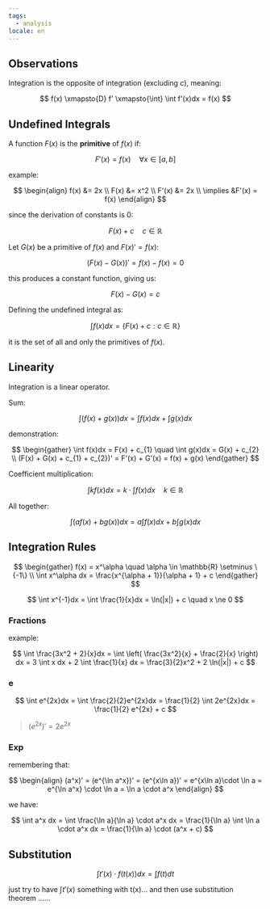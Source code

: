 ```yaml
---
tags:
  - analysis
locale: en
---
```


## Observations

Integration is the opposite of integration (excluding $c$), meaning:

$$
f(x) \xmapsto{D} f' \xmapsto{\int} \int f'(x)dx = f(x)
$$

## Undefined Integrals

A function $F(x)$ is the **primitive** of $f(x)$ if:

$$
F'(x) = f(x) \quad \forall x \in [a, b]
$$

example:

$$
\begin{align}
f(x) &= 2x \\
F(x) &= x^2 \\
F'(x) &= 2x \\
\implies &F'(x) = f(x)
\end{align}
$$

since the derivation of constants is $0$:

$$
F(x) + c \quad c \in \mathbb{R}
$$

Let $G(x)$ be a primitive of $f(x)$ and $F(x)' = f(x)$:

$$
(F(x) - G(x))' = f(x) - f(x) = 0
$$

this produces a constant function, giving us:

$$
F(x) - G(x) = c
$$

Defining the undefined integral as:

$$
\int f(x)dx = \{F(x) + c : c \in \mathbb{R}\}
$$

it is the set of all and only the primitives of $f(x)$. 

## Linearity 

Integration is a linear operator.

Sum:

$$
\int (f(x) + g(x))dx = \int f(x)dx + \int g(x)dx
$$

demonstration:

$$
\begin{gather}
\int f(x)dx = F(x) + c_{1} \quad \int g(x)dx = G(x) + c_{2} \\
(F(x) + G(x) + c_{1} + c_{2})' = F'(x) + G'(x) = f(x) + g(x)
\end{gather}
$$

Coefficient multiplication:

$$
\int kf(x)dx = k \cdot \int f(x)dx \quad k \in \mathbb{R}
$$

All together:

$$
\int (af(x) + bg(x))dx = a \int f(x)dx + b \int g(x)dx
$$

## Integration Rules

$$
\begin{gather}
f(x) = x^\alpha \quad \alpha \in \mathbb{R} \setminus \{-1\} \\
\int x^\alpha dx = \frac{x^{\alpha + 1}}{\alpha + 1} + c
\end{gather}
$$

$$
\int x^{-1}dx = \int \frac{1}{x}dx = \ln(|x|) + c \quad x \ne 0
$$

### Fractions

example:

$$
\int \frac{3x^2 + 2}{x}dx = \int \left( \frac{3x^2}{x} + \frac{2}{x} \right) dx = 3 \int x dx + 2 \int \frac{1}{x} dx = \frac{3}{2}x^2 + 2 \ln(|x|) + c
$$

### e

$$
\int e^{2x}dx = \int \frac{2}{2}e^{2x}dx = \frac{1}{2} \int 2e^{2x}dx = \frac{1}{2} e^{2x} + c
$$

> $(e^{2x})' = 2e^{2x}$

### Exp

remembering that:

$$
\begin{align}
(a^x)' = (e^{\ln a^x})' = (e^{x\ln a})' = e^{x\ln a}\cdot \ln a = e^{\ln a^x} \cdot \ln a = \ln a \cdot a^x
\end{align}
$$

we have:

$$
\int a^x dx = \int \frac{\ln a}{\ln a} \cdot a^x dx = \frac{1}{\ln a} \int \ln a \cdot a^x dx = \frac{1}{\ln a} \cdot (a^x + c)
$$

## Substitution 

$$
\int t'(x) \cdot f(t(x)) dx = \int f(t) dt
$$

just try to have $\int t'(x) \text{ something with t(x)...}$ and then use substitution theorem ......